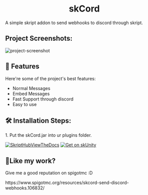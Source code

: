 <h1 align="center" id="title">skCord</h1>

<p id="description">A simple skript addon to send webhooks to discord through skript.</p>

<h2>Project Screenshots:</h2>

<img src="https://cdn.discordapp.com/attachments/1163584962436538399/1305979239723434024/image.png?ex=6734ff72&is=6733adf2&hm=0c403b193689277db74522115902f9cdcd816271c6caf5a6831ce9c20734fbf4&" alt="project-screenshot">



<h2>🧐 Features</h2>

Here're some of the project's best features:

* Normal Messages
* Embed Messages
* Fast Support through discord
* Easy to use

<h2>🛠️ Installation Steps:</h2>

<p>1. Put the skCord.jar into ur plugins folder.</p>

[![SkriptHubViewTheDocs](http://skripthub.net/static/addon/ViewTheDocsButton.png)](http://skripthub.net/docs/?addon=skCord)
[![Get on skUnity](https://docs.skunity.com/skunity/library/Docs/Assets/assets/images/buttons/v2/get-the-syntax-black.png)](https://docs.skunity.com/syntax/search/addon:skCord)

<h2>💖Like my work?</h2>

Give me a good reputation on spigotmc :D
<p>https://www.spigotmc.org/resources/skcord-send-discord-webhooks.106832/</p>
